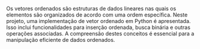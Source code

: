Os vetores ordenados são estruturas de dados lineares nas quais os elementos são organizados de acordo com uma ordem específica. Neste projeto, uma implementação de vetor ordenado em Python é apresentada. Isso inclui funcionalidades para inserção ordenada, busca binária e outras operações associadas. A compreensão destes conceitos é essencial para a manipulação eficiente de dados ordenados.

